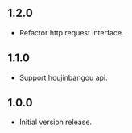## 1.2.0

- Refactor http request interface.

## 1.1.0

- Support houjinbangou api.

## 1.0.0

- Initial version release.
